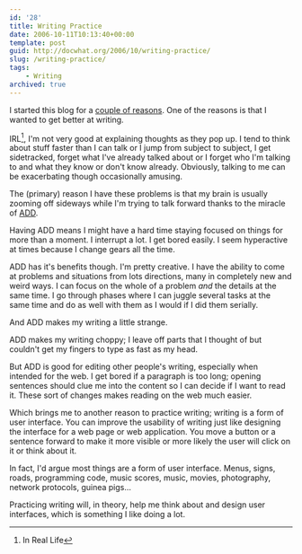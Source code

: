 ```yaml
---
id: '28'
title: Writing Practice
date: 2006-10-11T10:13:40+00:00
template: post
guid: http://docwhat.org/2006/10/writing-practice/
slug: /writing-practice/
tags:
    - Writing
archived: true
---
```


I started this blog for a
[couple of reasons](http://docwhat.org/2006/09/moving-to-a-blog/). One of the
reasons is that I wanted to get better at writing.

IRL[^1], I'm not very good at explaining thoughts as they pop up. I tend to
think about stuff faster than I can talk or I jump from subject to subject, I
get sidetracked, forget what I've already talked about or I forget who I'm
talking to and what they know or don't know already. Obviously, talking to me
can be exacerbating though occasionally amusing.

<!-- more -->

The (primary) reason I have these problems is that my brain is usually zooming
off sideways while I'm trying to talk forward thanks to the miracle of
[ADD](http://en.wikipedia.org/wiki/Attention-deficit_disorder).

Having ADD means I might have a hard time staying focused on things for more
than a moment. I interrupt a lot. I get bored easily. I seem hyperactive at
times because I change gears all the time.

ADD has it's benefits though. I'm pretty creative. I have the ability to come
at problems and situations from lots directions, many in completely new and
weird ways. I can focus on the whole of a problem _and_ the details at the
same time. I go through phases where I can juggle several tasks at the same
time and do as well with them as I would if I did them serially.

And ADD makes my writing a little strange.

ADD makes my writing choppy; I leave off parts that I thought of but couldn't
get my fingers to type as fast as my head.

But ADD is good for editing other people's writing, especially when intended
for the web. I get bored if a paragraph is too long; opening sentences should
clue me into the content so I can decide if I want to read it. These sort of
changes makes reading on the web much easier.

Which brings me to another reason to practice writing; writing is a form of
user interface. You can improve the usability of writing just like designing
the interface for a web page or web application. You move a button or a
sentence forward to make it more visible or more likely the user will click on
it or think about it.

In fact, I'd argue most things are a form of user interface. Menus, signs,
roads, programming code, music scores, music, movies, photography, network
protocols, guinea pigs…

Practicing writing will, in theory, help me think about and design user
interfaces, which is something I like doing a lot.

[^1]: In Real Life
